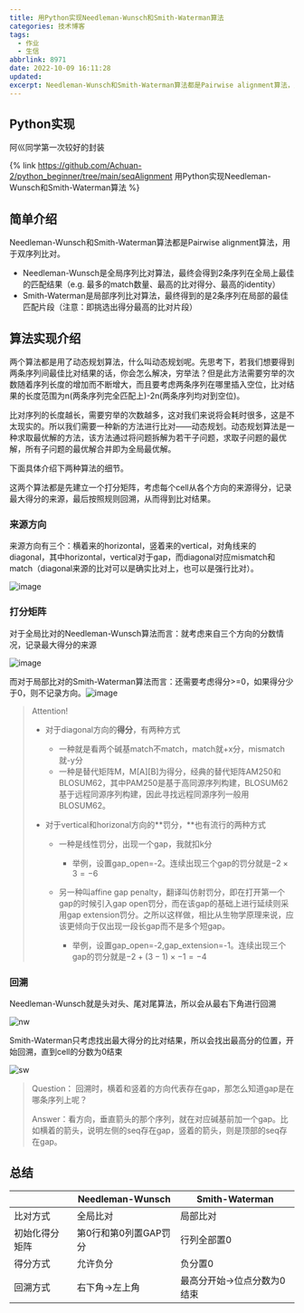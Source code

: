 ```yaml
---
title: 用Python实现Needleman-Wunsch和Smith-Waterman算法
categories: 技术博客
tags:
  - 作业
  - 生信
abbrlink: 8971
date: 2022-10-09 16:11:28
updated: 
excerpt: Needleman-Wunsch和Smith-Waterman算法都是Pairwise alignment算法，用于双序列比对。Needleman-Wunsch是全局序列比对算法，最终会得到2条序列在全局上最佳的匹配结果（e.g. 最多的match数量、最高的比对得分、最高的identity）。Smith-Waterman是局部序列比对算法，最终得到的是2条序列在局部的最佳匹配片段（注意：即挑选出得分最高的比对片段）
---
```




## Python实现

阿巛同学第一次较好的封装

{% link https://github.com/Achuan-2/python_beginner/tree/main/seqAlignment 用Python实现Needleman-Wunsch和Smith-Waterman算法 %}

## **简单介绍**

Needleman-Wunsch和Smith-Waterman算法都是Pairwise alignment算法，用于双序列比对。

* Needleman-Wunsch是全局序列比对算法，最终会得到2条序列在全局上最佳的匹配结果（e.g. 最多的match数量、最高的比对得分、最高的identity）
* Smith-Waterman是局部序列比对算法，最终得到的是2条序列在局部的最佳匹配片段（注意：即挑选出得分最高的比对片段）

## **算法实现介绍**

两个算法都是用了动态规划算法，什么叫动态规划呢。先思考下，若我们想要得到两条序列间最佳比对结果的话，你会怎么解决，穷举法？但是此方法需要穷举的次数随着序列长度的增加而不断增大，而且要考虑两条序列在哪里插入空位，比对结果的长度范围为n(两条序列完全匹配上)-2n(两条序列均对到空位)。

比对序列的长度越长，需要穷举的次数越多，这对我们来说将会耗时很多，这是不太现实的。所以我们需要一种新的方法进行比对——动态规划。动态规划算法是一种求取最优解的方法，该方法通过将问题拆解为若干子问题，求取子问题的最优解，所有子问题的最优解合并即为全局最优解。

下面具体介绍下两种算法的细节。

这两个算法都是先建立一个打分矩阵，考虑每个cell从各个方向的来源得分，记录最大得分的来源，最后按照规则回溯，从而得到比对结果。

### 来源方向

来源方向有三个：横着来的horizontal，竖着来的vertical，对角线来的diagonal，其中horizontal，vertical对于gap，而diagonal对应mismatch和match（diagonal来源的比对可以是确实比对上，也可以是强行比对）。

![image](用Python实现Needleman-Wunsch和Smith-Waterman算法/image-20221009003402-kkvkd5z.png)​

### 打分矩阵

对于全局比对的Needleman-Wunsch算法而言：就考虑来自三个方向的分数情况，记录最大得分的来源

![image](用Python实现Needleman-Wunsch和Smith-Waterman算法/image-20221009002749-ktsnpmn.png)​

而对于局部比对的Smith-Waterman算法而言：还需要考虑得分>=0，如果得分少于0，则不记录方向。![image](用Python实现Needleman-Wunsch和Smith-Waterman算法/image-20221009002858-cv8m89t.png)

> Attention!
>
> * 对于diagonal方向的**得分**，有两种方式
>
>   * 一种就是看两个碱基match不match，match就+x分，mismatch就-y分
>   * 一种是替代矩阵M，M[A][B]为得分，经典的替代矩阵AM250和BLOSUM62，其中PAM250是基于高同源序列构建，BLOSUM62基于远程同源序列构建，因此寻找远程同源序列一般用BLOSUM62。
> * 对于vertical和horizonal方向的**罚分，**也有流行的两种方式
>
>   * 一种是线性罚分，出现一个gap，我就扣k分
>
>     * 举例，设置gap_open=-2。连续出现三个gap的罚分就是$-2\times3=-6$
>   * 另一种叫affine gap penalty，翻译叫仿射罚分，即在打开第一个gap的时候引入gap open罚分，而在该gap的基础上进行延续则采用gap extension罚分。之所以这样做，相比从生物学原理来说，应该更倾向于仅出现一段长gap而不是多个短gap。
>
>     * 举例，设置gap_open=-2,gap_extension=-1。连续出现三个gap的罚分就是$-2+(3-1)\times-1=-4$

### 回溯

Needleman-Wunsch就是头对头、尾对尾算法，所以会从最右下角进行回溯

![nw](用Python实现Needleman-Wunsch和Smith-Waterman算法/nw-20221009003602-vve5x1q.png)​

Smith-Waterman只考虑找出最大得分的比对结果，所以会找出最高分的位置，开始回溯，直到cell的分数为0结束

![sw](用Python实现Needleman-Wunsch和Smith-Waterman算法/sw-20221009003709-0l706lr.png)

> Question： 回溯时，横着和竖着的方向代表存在gap，那怎么知道gap是在哪条序列上呢？
>
> Answer：看方向，垂直箭头的那个序列，就在对应碱基前加一个gap。比如横着的箭头，说明左侧的seq存在gap，竖着的箭头，则是顶部的seq存在gap。

## 总结

|<br />|Needleman-Wunsch<br />|Smith-Waterman|
| ----------------| -----------------------| -----------------------------|
|比对方式|全局比对|局部比对|
|初始化得分矩阵|第0行和第0列置GAP罚分|行列全部置0|
|得分方式|允许负分|负分置0|
|回溯方式|右下角->左上角|最高分开始->位点分数为0结束|
